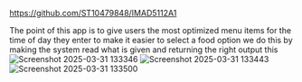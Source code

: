 https://github.com/ST10479848/IMAD5112A1

The point of this app is to give users the most optimized menu items for the time of day they enter to make it easier to select a food option we do this by making the system read what is given and returning the right output this 
![Screenshot 2025-03-31 133346](https://github.com/user-attachments/assets/9bcec5fb-a00d-487e-8755-c42818a651fe)
![Screenshot 2025-03-31 133443](https://github.com/user-attachments/assets/3dbb0f96-931f-4aad-b816-37369db17c3b)
![Screenshot 2025-03-31 133500](https://github.com/user-attachments/assets/34c97925-a80f-4a48-a609-64aaaf80dc52)
